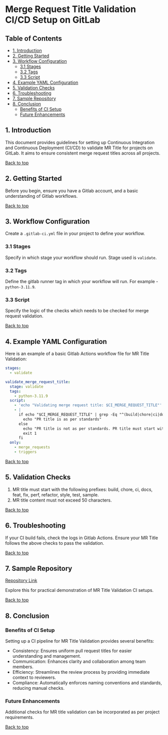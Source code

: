 
# Merge Request Title Validation CI/CD Setup on GitLab

## Table of Contents

- [1. Introduction](#1-introduction)
- [2. Getting Started](#2-getting-started)
- [3. Workflow Configuration](#3-workflow-configuration)
  - [3.1 Stages](#31-stages)
  - [3.2 Tags](#32-tags)
  - [3.3 Script](#33-script)
- [4. Example YAML Configuration](#4-example-yaml-configuration)
- [5. Validation Checks](#5-validation-checks)
- [6. Troubleshooting](#6-troubleshooting)
- [7. Sample Repository](#7-sample-repository)
- [8. Conclusion](#8-conclusion)
  - [Benefits of CI Setup](#benefits-of-ci-setup)
  - [Future Enhancements](#future-enhancements)

## 1. Introduction

This document provides guidelines for setting up Continuous Integration and Continuous Deployment (CI/CD) to validate MR Title for projects on GitLab. It aims to ensure consistent merge request titles across all projects.

[Back to top](#table-of-contents)

## 2. Getting Started

Before you begin, ensure you have a Gitlab account, and a basic understanding of Gitlab workflows.

[Back to top](#table-of-contents)

## 3. Workflow Configuration

Create a `.gitlab-ci.yml` file in your project to define your workflow.

### 3.1 Stages

Specify in which stage your workflow should run. Stage used is `validate`.

### 3.2 Tags

Define the gitlab runner tag in which your workflow will run. For example - `python-3.11.9`.

### 3.3 Script

Specify the logic of the checks which needs to be checked for merge request validation.

[Back to top](#table-of-contents)

## 4. Example YAML Configuration

Here is an example of a basic Gitlab Actions workflow file for MR Title Validation:

```yaml
stages:
  - validate

validate_merge_request_title:
  stage: validate
  tags:
    - python-3.11.9
  script:
    - 'echo "Validating merge request title: $CI_MERGE_REQUEST_TITLE"'
    - |
      if echo "$CI_MERGE_REQUEST_TITLE" | grep -Eq "^(build|chore|ci|docs|feat|fix|perf|refactor|style|test|sample): [a-zA-Z0-9 ]{0,50}$"; then
        echo "PR title is as per standards"
      else
        echo "PR title is not as per standards. PR title must start with one of the following prefixes: build, chore, ci, docs, feat, fix, perf, refactor, style, test, sample. PR title content must not exceed 50 characters."
        exit 1
      fi
  only:
    - merge_requests
    - triggers
```

[Back to top](#table-of-contents)

## 5. Validation Checks

1. MR title must start with the following prefixes: build, chore, ci, docs, feat, fix, perf, refactor, style, test, sample.
2. MR title content must not exceed 50 characters.

[Back to top](#table-of-contents)

## 6. Troubleshooting

If your CI build fails, check the logs in Gitlab Actions. Ensure your MR Title follows the above checks to pass the validation.

[Back to top](#table-of-contents)

## 7. Sample Repository

[Repository Link](https://gitlab.osmosys.co/sujoy.p/devops-testing/-/tree/main?ref_type=heads)

Explore this for practical demonstration of MR Title Validation CI setups.

[Back to top](#table-of-contents)

## 8. Conclusion

### Benefits of CI Setup

Setting up a CI pipeline for MR Title Validation provides several benefits:

- Consistency: Ensures uniform pull request titles for easier understanding and management.
- Communication: Enhances clarity and collaboration among team members.
- Efficiency: Streamlines the review process by providing immediate context to reviewers.
- Compliance: Automatically enforces naming conventions and standards, reducing manual checks.

### Future Enhancements

Additional checks for MR title validation can be incorporated as per project requirements.

[Back to top](#table-of-contents)
